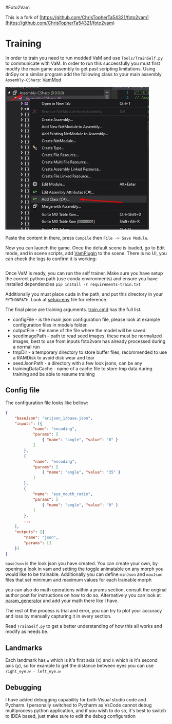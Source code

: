 #Foto2Vam

This is a fork of [https://github.com/ChrisTopherTa54321/foto2vam](https://github.com/ChrisTopherTa54321/foto2vam)

# Training

In order to train you need to run modded VaM and use `Tools/TrainSelf.py` to communicate with VaM. In order to run this 
successfully you must first modify the main game assembly to get past scripting limitations. Using dnSpy or a similar
program add the following class to your main assembly `Assembly-CSharp`: [VamMod](Utils/VamMod/ClassLibrary1/VaMMod.cs)

![DnSpy add class](docs/images/dnSpy_addClass.jpg)

Paste the content in there, press `Compile` then `File -> Save Module`. 

Now you can launch the game. Once the default scene is loaded, go to Edit mode, and in scene scripts, add [VamPlugin](Utils/VamMod/ClassLibrary1/VamPlugin.cs)
to the scene. There is no UI, you can check the logs to confirm it is working:

```

```

Once VaM is ready, you can run the self trainer. Make sure you have setup the correct python path (use conda environments)
and ensure you have installed dependencies `pip install -r requirements-train.txt` 

Additionally you must place cuda in the path, and put this directory in your `PYTHONPATH`. Look at [setup-env](setup-env.cmd)
file for reference.

The final piece are training arguments. [train.cmd](train.cmd) has the full list. 

- configFile - is the main json configuration file, please look at example configuration files in models folder.
- outputFile - the name of the file where the model will be saved
- seedImagePath - path to read seed images, these must be normalized images, best to use from inputs foto2vam has already processed during a normal run
- tmpDir - a temporary directory to store buffer files, recommended to use a RAMDisk to avoid disk wear and tear
- seedJsonPath - a directory with a few look jsons, can be any
- trainingDataCache - name of a cache file to store tmp data during training and be able to resume training

## Config file
The configuration file looks like bellow:

```json
{
    "baseJson": "arijoon_1/base.json",
    "inputs": [{
            "name": "encoding",
            "params": [
                { "name": "angle", "value": "0" }
            ]
        },
        {
            "name": "encoding",
            "params": [
                { "name": "angle", "value": "35" }
            ]
        },
        {
            "name": "eye_mouth_ratio",
            "params": [
                { "name": "angle", "value": "0" }
            ]
        },
        ...
    ],
    "outputs": [{
        "name": "json",
        "params": []
    }]
}
```

`baseJson` is the look json you have created. You can create your own, by opening a look in vam and setting the toggle 
animatable on any morph you would like to be trainable. Additionally you can define `minJson` and `maxJson` files that
set minimum and maximum values for each trainable morph

you can also do math operations within a prams section, consult the original author post for instructions on how to do so.
Alternatively you can look at [param_generator](Utils/Training/param_generator.py) and add your math there like I have.

The rest of the process is trial and error, you can try to plot your accuracy and loss by manually capturing it in every section.

Read `TrainSelf.py` to get a better understanding of how this all works and modify as needs be.

## Landmarks

Each landmark has `w` which is it's first axis (x) and `h` which is it's second axis (y), so for example to get the distance between eyes you can use `right_eye.w - left_eye.w`

## Debugging

I have added debugging capability for both Visual studio code and Pycharm. I personally switched to Pycharm as VsCode cannot
debug multiprocess python application, and if you wish to do so, it's best to switch to IDEA based, just make sure to edit 
the debug configuration
